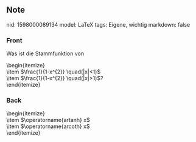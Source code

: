 ## Note
nid: 1598000089134
model: LaTeX
tags: Eigene, wichtig
markdown: false

### Front
Was ist die Stammfunktion von <div>\begin{itemize}</div><div>\item $\frac{1}{1-x^{2}} \quad(|x|<1)$</div><div>\item $\frac{1}{1-x^{2}} \quad(|x|>1)$?</div><div>\end{itemize}</div>

### Back
<div>
  \begin{itemize}
</div>
<div>
  \item $\operatorname{artanh} x$
</div>
<div>
  \item $\operatorname{arcoth} x$
</div>
<div>
  \end{itemize}
</div>
